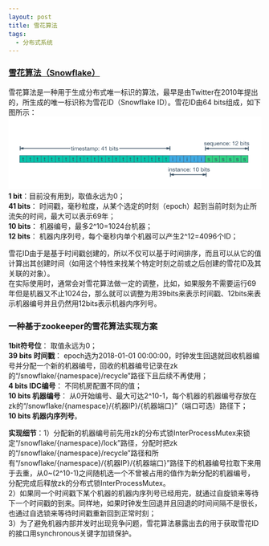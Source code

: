 ```yaml
---
layout: post
title: 雪花算法
tags:
  - 分布式系统
---
```


### [雪花算法（Snowflake）](https://en.wikipedia.org/wiki/Snowflake_ID)
雪花算法是一种用于生成分布式唯一标识的算法，最早是由Twitter在2010年提出的，所生成的唯一标识称为雪花ID（Snowflake ID）。雪花ID由64 bits组成，如下图所示：
![Snowflake](/assets/image/20210826snowflake.png)
**1 bit**：目前没有用到，取值永远为0；  
**41 bits**： 时间戳，毫秒粒度，从某个选定的时刻（epoch）起到当前时刻为止所流失的时间，最大可以表示69年；  
**10 bits**： 机器编号，最多2^10=1024台机器；  
**12 bits**： 机器内序列号，每个毫秒内单个机器可以产生2^12=4096个ID；  

雪花ID由于是基于时间戳创建的，所以不仅可以基于时间排序，而且可以从它的值计算出其创建时间（如用这个特性来找某个特定时刻之前或之后创建的雪花ID及其关联的对象）。  
在实际使用时，通常会对雪花算法做一定的调整，比如，如果服务不需要运行69年但是机器又不止1024台，那么就可以调整为用39bits来表示时间戳、12bits来表示机器编号并且仍然用12bits表示机器内序列号。  


### 一种基于zookeeper的雪花算法实现方案
**1bit符号位**： 取值永远为0；  
**39 bits 时间戳**： epoch选为2018-01-01 00:00:00，时钟发生回退就回收机器编号并分配一个新的机器编号，回收的机器编号记录在zk的“/snowflake/{namespace}/recycle”路径下且后续不再使用；  
**4 bits IDC编号**： 不同机房配置不同的值；  
**10 bits 机器编号**： 从0开始编号、最大可达2^10-1，每个机器的机器编号存放在zk的“/snowflake/{namespace}/{机器IP}/{机器端口}”（端口可选）路径下；  
**10 bits 机器内序列号**。  

**实现细节**：1）分配新的机器编号前先用zk的分布式锁InterProcessMutex来锁定“/snowflake/{namespace}/lock”路径，分配时把zk的“/snowflake/{namespace}/recycle”路径和所有“/snowflake/{namespace}/{机器IP}/{机器端口}”路径下的机器编号拉取下来用于去重，从0~(2^10-1)之间随机选一个不曾被占用的值作为新分配的机器编号，分配完成后释放zk的分布式锁InterProcessMutex。  
2）如果同一个时间戳下某个机器的机器内序列号已经用完，就通过自旋锁来等待下一个时间戳的到来。同样地，如果时钟发生回退并且回退的时间间隔不是很长，也通过自选锁来等待时间戳重新回到正常时刻；  
3）为了避免机器内部并发时出现竞争问题，雪花算法暴露出去的用于获取雪花ID的接口用synchronous关键字加锁保护。  
